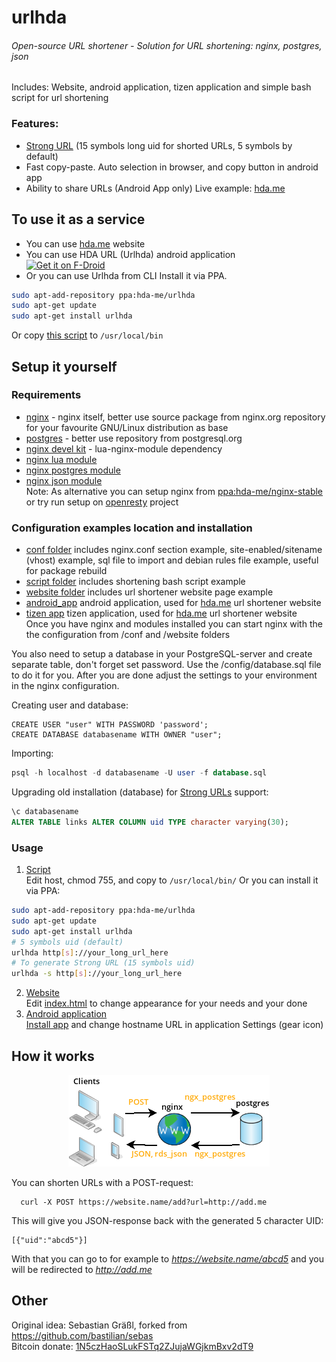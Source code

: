 # urlhda

###### Open-source URL shortener - Solution for URL shortening: nginx, postgres, json
Includes: Website, android application, tizen application and simple bash script for url shortening

### Features:  
* [Strong URL](https://github.com/cryptofuture/urlhda/issues/3) (15 symbols long uid for shorted URLs, 5 symbols by default)
* Fast copy-paste. Auto selection in browser, and copy button in android app
* Ability to share URLs (Android App only)
Live example: [hda.me](https://hda.me)

## To use it as a service
* You can use [hda.me](https://hda.me) website
* You can use HDA URL (Urlhda) android application  
[<img src="https://f-droid.org/badge/get-it-on.png"
      alt="Get it on F-Droid"
      height="80">](https://f-droid.org/app/me.hda.urlhda)
* Or you can use Urlhda from CLI
Install it via PPA.
```bash
sudo apt-add-repository ppa:hda-me/urlhda
sudo apt-get update
sudo apt-get install urlhda
```
Or copy [this script](https://raw.githubusercontent.com/cryptofuture/urlhda/master/script/urlhda) to `/usr/local/bin`

## Setup it yourself

### Requirements
* [nginx](http://nginx.org) - nginx itself, better use source package from nginx.org repository for your favourite GNU/Linux distribution as base 
* [postgres](http://www.postgresql.org/) - better use repository from postgresql.org
* [nginx devel kit](https://github.com/simpl/ngx_devel_kit) - lua-nginx-module dependency
* [nginx lua module](https://github.com/chaoslawful/lua-nginx-module)
* [nginx postgres module](https://github.com/FRiCKLE/ngx_postgres) 
* [nginx json module](https://github.com/openresty/rds-json-nginx-module)  
Note: As alternative you can setup nginx from [ppa:hda-me/nginx-stable](https://gist.github.com/cryptofuture/53efe118c598dcc8eaf402c8544182af) or try run setup on [openresty](https://openresty.org/) project

### Configuration examples location and installation

* [conf folder](https://github.com/cryptofuture/urlhda/tree/master/conf) includes nginx.conf section example, site-enabled/sitename (vhost) example, sql file to import and debian rules file example, useful for package rebuild
* [script folder](https://github.com/cryptofuture/urlhda/tree/master/script) includes shortening bash script example
* [website folder](https://github.com/cryptofuture/urlhda/tree/master/website) includes url shortener website page example
* [android_app](https://github.com/cryptofuture/urlhda-android) android application, used for [hda.me](https://hda.me) url shortener website
* [tizen app](https://github.com/cryptofuture/urlhda-tizen) tizen application, used for [hda.me](https://hda.me) url shortener website  
Once you have nginx and modules installed you can start nginx with the the configuration from /conf and /website folders

You also need to setup a database in your PostgreSQL-server and create separate table, don't forget set password. Use the /config/database.sql file to do it for you. After you are done adjust the settings to your environment in the nginx configuration.  

Creating user and database: 
```
CREATE USER "user" WITH PASSWORD 'password';  
CREATE DATABASE databasename WITH OWNER "user";  
```
Importing:  
```sql
psql -h localhost -d databasename -U user -f database.sql
```
Upgrading old installation (database) for [Strong URLs](https://github.com/cryptofuture/urlhda/issues/3) support:
```sql
\c databasename
ALTER TABLE links ALTER COLUMN uid TYPE character varying(30);
```

### Usage

1. [Script](https://raw.githubusercontent.com/cryptofuture/urlhda/master/script/urlhda)  
Edit host, chmod 755, and copy to `/usr/local/bin/`
Or you can install it via PPA: 

 ```bash
sudo apt-add-repository ppa:hda-me/urlhda
sudo apt-get update
sudo apt-get install urlhda
# 5 symbols uid (default)  
urlhda http[s]://your_long_url_here  
# To generate Strong URL (15 symbols uid)  
urlhda -s http[s]://your_long_url_here 
```

2. [Website](https://raw.githubusercontent.com/cryptofuture/urlhda/master/website/index.html)   
Edit [index.html](https://raw.githubusercontent.com/cryptofuture/urlhda/master/website/index.html) to change appearance for your needs and your done
3. [Android application](https://github.com/cryptofuture/urlhda-android)  
[Install app](https://f-droid.org/repository/browse/?fdid=me.hda.urlhda) and change hostname URL in application Settings (gear icon)

## How it works
 <p align="center">
<img src="https://raw.githubusercontent.com/cryptofuture/urlhda-android/master/gradle/img/Diagram1.png"/>
</p>

You can shorten URLs with a POST-request:
```
  curl -X POST https://website.name/add?url=http://add.me
```

This will give you JSON-response back with the generated 5 character UID:
```
[{"uid":"abcd5"}]
```

With that you can go to for example to *https://website.name/abcd5* and you will be redirected to *http://add.me*

## Other
Original idea: Sebastian Gräßl, forked from https://github.com/bastilian/sebas  
Bitcoin donate: [1N5czHaoSLukFSTq2ZJujaWGjkmBxv2dT9](bitcoin:1NVMCeoBfTAJQ1qwX2Dx1C8zkcRCQWwHBq?label=Donation)
